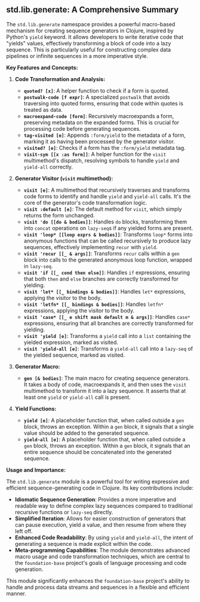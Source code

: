 ## std.lib.generate: A Comprehensive Summary

The `std.lib.generate` namespace provides a powerful macro-based mechanism for creating sequence generators in Clojure, inspired by Python's `yield` keyword. It allows developers to write iterative code that "yields" values, effectively transforming a block of code into a lazy sequence. This is particularly useful for constructing complex data pipelines or infinite sequences in a more imperative style.

**Key Features and Concepts:**

1.  **Code Transformation and Analysis:**
    *   **`quoted? [x]`**: A helper function to check if a form is quoted.
    *   **`postwalk-code [f expr]`**: A specialized `postwalk` that avoids traversing into quoted forms, ensuring that code within quotes is treated as data.
    *   **`macroexpand-code [form]`**: Recursively macroexpands a form, preserving metadata on the expanded forms. This is crucial for processing code before generating sequences.
    *   **`tag-visited [e]`**: Appends `:form/yield` to the metadata of a form, marking it as having been processed by the generator visitor.
    *   **`visited? [e]`**: Checks if a form has the `:form/yield` metadata tag.
    *   **`visit-sym [[x :as form]]`**: A helper function for the `visit` multimethod's dispatch, resolving symbols to handle `yield` and `yield-all` correctly.

2.  **Generator Visitor (`visit` multimethod):**
    *   **`visit [e]`**: A multimethod that recursively traverses and transforms code forms to identify and handle `yield` and `yield-all` calls. It's the core of the generator's code transformation logic.
    *   **`visit :default [e]`**: The default method for `visit`, which simply returns the form unchanged.
    *   **`visit 'do [[do & bodies]]`**: Handles `do` blocks, transforming them into `concat` operations on `lazy-seq`s if any yielded forms are present.
    *   **`visit 'loop* [[loop exprs & bodies]]`**: Transforms `loop*` forms into anonymous functions that can be called recursively to produce lazy sequences, effectively implementing `recur` with `yield`.
    *   **`visit 'recur [[_ & args]]`**: Transforms `recur` calls within a `gen` block into calls to the generated anonymous loop function, wrapped in `lazy-seq`.
    *   **`visit 'if [[_ cond then else]]`**: Handles `if` expressions, ensuring that both `then` and `else` branches are correctly transformed for yielding.
    *   **`visit 'let* [[_ bindings & bodies]]`**: Handles `let*` expressions, applying the visitor to the body.
    *   **`visit 'letfn* [[_ bindings & bodies]]`**: Handles `letfn*` expressions, applying the visitor to the body.
    *   **`visit 'case* [[_ e shift mask default m & args]]`**: Handles `case*` expressions, ensuring that all branches are correctly transformed for yielding.
    *   **`visit 'yield [e]`**: Transforms a `yield` call into a `list` containing the yielded expression, marked as visited.
    *   **`visit 'yield-all [e]`**: Transforms a `yield-all` call into a `lazy-seq` of the yielded sequence, marked as visited.

3.  **Generator Macro:**
    *   **`gen [& bodies]`**: The main macro for creating sequence generators. It takes a body of code, macroexpands it, and then uses the `visit` multimethod to transform it into a lazy sequence. It asserts that at least one `yield` or `yield-all` call is present.

4.  **Yield Functions:**
    *   **`yield [e]`**: A placeholder function that, when called outside a `gen` block, throws an exception. Within a `gen` block, it signals that a single value should be added to the generated sequence.
    *   **`yield-all [e]`**: A placeholder function that, when called outside a `gen` block, throws an exception. Within a `gen` block, it signals that an entire sequence should be concatenated into the generated sequence.

**Usage and Importance:**

The `std.lib.generate` module is a powerful tool for writing expressive and efficient sequence-generating code in Clojure. Its key contributions include:

*   **Idiomatic Sequence Generation**: Provides a more imperative and readable way to define complex lazy sequences compared to traditional recursive functions or `lazy-seq` directly.
*   **Simplified Iteration**: Allows for easier construction of generators that can pause execution, yield a value, and then resume from where they left off.
*   **Enhanced Code Readability**: By using `yield` and `yield-all`, the intent of generating a sequence is made explicit within the code.
*   **Meta-programming Capabilities**: The module demonstrates advanced macro usage and code transformation techniques, which are central to the `foundation-base` project's goals of language processing and code generation.

This module significantly enhances the `foundation-base` project's ability to handle and process data streams and sequences in a flexible and efficient manner.
